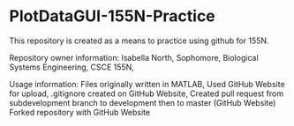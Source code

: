 # PlotDataGUI-155N-Practice
This repository is created as a means to practice using github for 155N. 

Repository owner information:
Isabella North,
Sophomore,
Biological Systems Engineering,
CSCE 155N,

Usage information:
Files originally written in MATLAB,
Used GitHub Website for upload,
.gitignore created on GitHub Website,
Created pull request from subdevelopment branch to development then to master (GitHub Website)
Forked repository with GitHub Website
